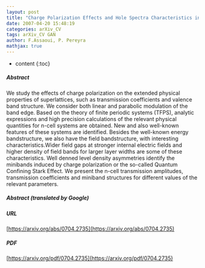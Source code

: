 ```yaml
---
layout: post
title: "Charge Polarization Effects and Hole Spectra Characteristics in Alxgai-xN/Gan Superlattices"
date: 2007-04-20 15:48:19
categories: arXiv_CV
tags: arXiv_CV GAN
author: F.Assaoui, P. Pereyra
mathjax: true
---
```


* content
{:toc}

##### Abstract
We study the effects of charge polarization on the extended physical properties of superlattices, such as transmission coefficients and valence band structure. We consider both linear and parabolic modulation of the band edge. Based on the theory of finite periodic systems (TFPS), analytic expressions and high precision calculations of the relevant physical quantities for n-cell systems are obtained. New and also well-known features of these systems are identified. Besides the well-known energy bandstructure, we also have the field bandstructure, with interesting characteristics.Wider field gaps at stronger internal electric fields and higher density of field bands for larger layer widths are some of these characteristics. Well denned level density asymmetries identify the minibands induced by charge polarization or the so-called Quantum Confining Stark Effect. We present the n-cell transmission amplitudes, transmission coefficients and miniband structures for different values of the relevant parameters.

##### Abstract (translated by Google)


##### URL
[https://arxiv.org/abs/0704.2735](https://arxiv.org/abs/0704.2735)

##### PDF
[https://arxiv.org/pdf/0704.2735](https://arxiv.org/pdf/0704.2735)

